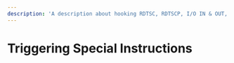 ```yaml
---
description: 'A description about hooking RDTSC, RDTSCP, I/O IN & OUT, RDPMC, etc.'
---
```


# Triggering Special Instructions

